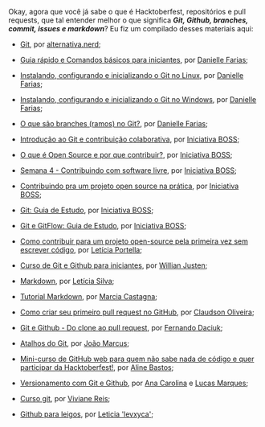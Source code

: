 Okay, agora que você já sabe o que é Hacktoberfest, repositórios e pull requests, que tal entender melhor o que significa _**Git, Github, branches, commit, issues e markdown**_? Eu fiz um compilado desses materiais aqui:  

- [Git](https://www.instagram.com/p/CBwWVNhjfIt/), por [alternativa.nerd](instagram.com/alternativa.nerd); 

- [Guia rápido e Comandos básicos para iniciantes](https://dev.to/womakerscode/git-e-github-guia-rapido-e-comandos-basicos-para-iniciantes-4ile), por [Danielle Farias](https://twitter.com/danielle8farias);  

- [Instalando, configurando e inicializando o Git no Linux](https://dev.to/womakerscode/instalando-configurando-e-inicializando-o-git-no-linux-2m96), por [Danielle Farias](https://twitter.com/danielle8farias);  

- [Instalando, configurando e inicializando o Git no Windows](https://dev.to/womakerscode/tutorial-instalando-configurando-e-inicializando-o-git-no-windows-57cj), por [Danielle Farias](https://twitter.com/danielle8farias);  

- [O que são branches (ramos) no Git?](https://dev.to/womakerscode/tutorial-git-o-que-sao-branches-ramos-no-git-57pn), por [Danielle Farias](https://twitter.com/danielle8farias);  

- [Introdução ao Git e contribuição colaborativa](https://www.youtube.com/watch?v=hBu6fYH07nQ&list=PLFFHHqnY3q2FReM-gw2o8qlManD709ko6), por [Iniciativa BOSS](https://twitter.com/opensourcesis);   

- [O que é Open Source e por que contribuir?](https://www.youtube.com/watch?v=jGHzJU1_RJ8&list=PLFFHHqnY3q2FReM-gw2o8qlManD709ko6&index=4), por [Iniciativa BOSS](https://twitter.com/opensourcesis);  

- [Semana 4 - Contribuindo com software livre](https://www.youtube.com/watch?v=S6FvNPuOkOU&list=PLFFHHqnY3q2FReM-gw2o8qlManD709ko6&index=2), por [Iniciativa BOSS](https://twitter.com/opensourcesis);  

- [Contribuindo pra um projeto open source na prática](https://www.youtube.com/watch?v=UdDaeMCC0Jw&t=5s), por [Iniciativa BOSS](https://twitter.com/opensourcesis);  

- [Git: Guia de Estudo](https://github.com/BOSS-BigOpenSourceSister/BigSister/blob/main/docs/conteudos/Git.md), por [Iniciativa BOSS](https://twitter.com/opensourcesis);  

- [Git e GitFlow: Guia de Estudo](https://github.com/BOSS-BigOpenSourceSister/BigSister/blob/main/docs/conteudos/Gitflow.md), por [Iniciativa BOSS](https://twitter.com/opensourcesis);  

- [Como contribuir para um projeto open-source pela primeira vez sem escrever código](https://leportella.com/pt-br/open-source-sem-codigo/), por [Letícia Portella](https://twitter.com/leleportella); 

- [Curso de Git e Github para iniciantes](https://www.udemy.com/course/git-e-github-para-iniciantes/), por [Willian Justen](https://twitter.com/Willian_justen);    

- [Markdown](https://github.com/leticiadasilva/notas-de-aula/blob/master/markdown/anota%C3%A7oes-markdown.md), por [Letícia Silva](https://twitter.com/dii_lua);  

- [Tutorial Markdown](https://github.com/marciafc/tutorial-markdown), por [Marcia Castagna](https://github.com/marciafc);  

- [Como criar seu primeiro pull request no GitHub](https://www.youtube.com/watch?v=Du04jBWrv4A&feature=youtu.be), por [Claudson Oliveira](https://twitter.com/filhodanuvem);  

- [Git e Github - Do clone ao pull request](https://blog.da2k.com.br/2015/02/04/git-e-github-do-clone-ao-pull-request/), por [Fernando Daciuk](https://twitter.com/fdaciuk);  

- [Atalhos do Git](https://dev.to/joaom123/atalhos-no-git-3gjl), por [João Marcus](https://github.com/Joaom123);  

- [Mini-curso de GitHub web para quem não sabe nada de código e quer participar da Hacktoberfest!](https://www.youtube.com/watch?v=dpmfHLEiBDk), por [Aline Bastos](https://twitter.com/AlineBastos);

- [Versionamento com Git e Github](https://versionamento-com-git-e-github.netlify.app/), por [Ana Carolina](https://twitter.com/anaclpss) e [Lucas Marques](https://twitter.com/marks_Lucass);  

- [Curso git](https://github.com/vivianreis/curso-git), por [Viviane Reis](https://github.com/vivianreis);  

- [Github para leigos](https://dev.to/levxyca/pt-br-github-para-leigos-4i7j), por [Leticia 'levxyca'](https://github.com/levxyca);
